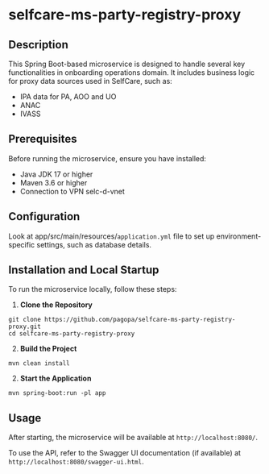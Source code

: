 # selfcare-ms-party-registry-proxy

## Description
This Spring Boot-based microservice is designed to handle several key functionalities in onboarding operations domain. It includes business logic for proxy data sources used in SelfCare, such as:

- IPA data for PA, AOO and UO
- ANAC
- IVASS 

## Prerequisites
Before running the microservice, ensure you have installed:

- Java JDK 17 or higher
- Maven 3.6 or higher
- Connection to VPN selc-d-vnet

## Configuration
Look at app/src/main/resources/`application.yml` file to set up environment-specific settings, such as database details.

## Installation and Local Startup
To run the microservice locally, follow these steps:

1. **Clone the Repository**

```shell script
git clone https://github.com/pagopa/selfcare-ms-party-registry-proxy.git
cd selfcare-ms-party-registry-proxy
```

2. **Build the Project**

```shell script
mvn clean install
```

2. **Start the Application**

```shell script
mvn spring-boot:run -pl app
```

## Usage
After starting, the microservice will be available at `http://localhost:8080/`.

To use the API, refer to the Swagger UI documentation (if available) at `http://localhost:8080/swagger-ui.html`.